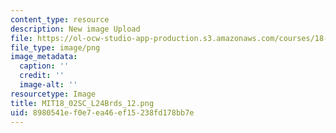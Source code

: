 ```yaml
---
content_type: resource
description: New image Upload
file: https://ol-ocw-studio-app-production.s3.amazonaws.com/courses/18-02sc-multivariable-calculus-fall-2010/8980541ef0e7ea46ef15238fd178bb7e_MIT18_02SC_L24Brds_12.png
file_type: image/png
image_metadata:
  caption: ''
  credit: ''
  image-alt: ''
resourcetype: Image
title: MIT18_02SC_L24Brds_12.png
uid: 8980541e-f0e7-ea46-ef15-238fd178bb7e
---
```

